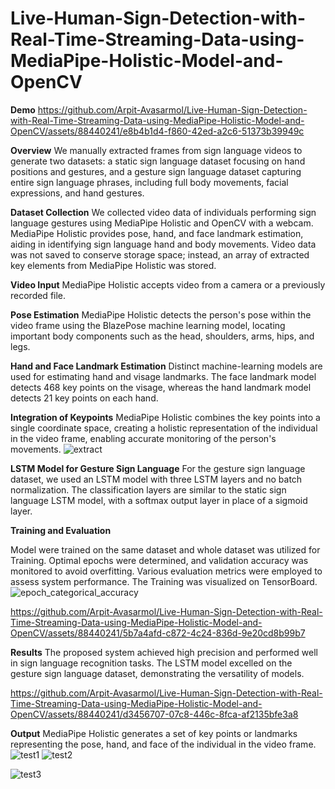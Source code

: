 # Live-Human-Sign-Detection-with-Real-Time-Streaming-Data-using-MediaPipe-Holistic-Model-and-OpenCV

**Demo**
https://github.com/Arpit-Avasarmol/Live-Human-Sign-Detection-with-Real-Time-Streaming-Data-using-MediaPipe-Holistic-Model-and-OpenCV/assets/88440241/e8b4b1d4-f860-42ed-a2c6-51373b39949c


**Overview**
We manually extracted frames from sign language videos to generate two datasets: a static sign language dataset focusing on hand positions and gestures, and a gesture sign language dataset capturing entire sign language phrases, including full body movements, facial expressions, and hand gestures.

**Dataset Collection**
We collected video data of individuals performing sign language gestures using MediaPipe Holistic and OpenCV with a webcam. MediaPipe Holistic provides pose, hand, and face landmark estimation, aiding in identifying sign language hand and body movements. Video data was not saved to conserve storage space; instead, an array of extracted key elements from MediaPipe Holistic was stored.

**Video Input**
MediaPipe Holistic accepts video from a camera or a previously recorded file.

**Pose Estimation**
MediaPipe Holistic detects the person's pose within the video frame using the BlazePose machine learning model, locating important body components such as the head, shoulders, arms, hips, and legs.

**Hand and Face Landmark Estimation**
Distinct machine-learning models are used for estimating hand and visage landmarks. The face landmark model detects 468 key points on the visage, whereas the hand landmark model detects 21 key points on each hand.

**Integration of Keypoints**
MediaPipe Holistic combines the key points into a single coordinate space, creating a holistic representation of the individual in the video frame, enabling accurate monitoring of the person's movements.
![extract](https://github.com/Arpit-Avasarmol/Live-Human-Sign-Detection-with-Real-Time-Streaming-Data-using-MediaPipe-Holistic-Model-and-OpenCV/assets/88440241/4bfde28f-9ce9-4c84-b679-77e17184cb34)


**LSTM Model for Gesture Sign Language**
For the gesture sign language dataset, we used an LSTM model with three LSTM layers and no batch normalization. The classification layers are similar to the static sign language LSTM model, with a softmax output layer in place of a sigmoid layer.

**Training and Evaluation**

Model were trained on the same dataset and whole dataset was utilized for Training. Optimal epochs were determined, and validation accuracy was monitored to avoid overfitting. Various evaluation metrics were employed to assess system performance. The Training was visualized on TensorBoard.
![epoch_categorical_accuracy](https://github.com/Arpit-Avasarmol/Live-Human-Sign-Detection-with-Real-Time-Streaming-Data-using-MediaPipe-Holistic-Model-and-OpenCV/assets/88440241/02fa0fec-26fe-4472-a988-a5f0d3b3c6fc)

https://github.com/Arpit-Avasarmol/Live-Human-Sign-Detection-with-Real-Time-Streaming-Data-using-MediaPipe-Holistic-Model-and-OpenCV/assets/88440241/5b7a4afd-c872-4c24-836d-9e20cd8b99b7

**Results**
The proposed system achieved high precision and performed well in sign language recognition tasks. The LSTM model excelled on the gesture sign language dataset, demonstrating the versatility of models.



https://github.com/Arpit-Avasarmol/Live-Human-Sign-Detection-with-Real-Time-Streaming-Data-using-MediaPipe-Holistic-Model-and-OpenCV/assets/88440241/d3456707-07c8-446c-8fca-af2135bfe3a8






**Output**
MediaPipe Holistic generates a set of key points or landmarks representing the pose, hand, and face of the individual in the video frame.
![test1](https://github.com/Arpit-Avasarmol/Live-Human-Sign-Detection-with-Real-Time-Streaming-Data-using-MediaPipe-Holistic-Model-and-OpenCV/assets/88440241/76cae28a-2945-4f3d-9551-ce9a647e80fe)
![test2](https://github.com/Arpit-Avasarmol/Live-Human-Sign-Detection-with-Real-Time-Streaming-Data-using-MediaPipe-Holistic-Model-and-OpenCV/assets/88440241/6c1ef064-0d1a-48db-8480-28331a152bee)

![test3](https://github.com/Arpit-Avasarmol/Live-Human-Sign-Detection-with-Real-Time-Streaming-Data-using-MediaPipe-Holistic-Model-and-OpenCV/assets/88440241/2187f0cf-802d-4a5b-be52-9e079fcae766)
